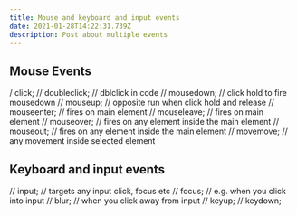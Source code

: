 ```yaml
---
title: Mouse and keyboard and input events
date: 2021-01-28T14:22:31.739Z
description: Post about multiple events
---
```

## Mouse Events
/ click;
// doubleclick; // dblclick in code
// mousedown; // click hold to fire mousedown
// mouseup; // opposite run when click hold and release
// mouseenter; // fires on main element
// mouseleave; // fires on main element
// mouseover; // fires on any element inside the main element
// mouseout; // fires on any element inside the main element
// movemove; // any movement inside selected element

## Keyboard and input events
// input; // targets any input click, focus etc
// focus; // e.g. when you click into input
// blur; // when you click away from input
// keyup;
// keydown;